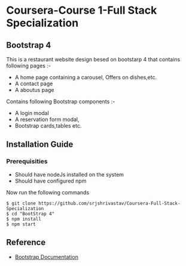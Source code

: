 # Coursera-Course 1-Full Stack Specialization

## Bootstrap 4

This is a restaurant website design besed on bootstarp 4 that contains following pages :-

* A home page containing a carousel, Offers on dishes,etc.
* A contact page 
* A aboutus page

Contains following Bootstrap components :-

* A login modal
* A reservation form modal,
* Bootstrap cards,tables etc.

## Installation Guide

### Prerequisities

* Should have nodeJs installed on the system
* Should have configured npm 

Now run the following commands

```
$ git clone https://github.com/srjshrivastav/Coursera-Full-Stack-Specialization
$ cd "BootStrap 4"
$ npm install
$ npm start
```
## Reference

* [Bootstrap Documentation](https://getbootstrap.com/docs/4.5/getting-started/introduction/)
